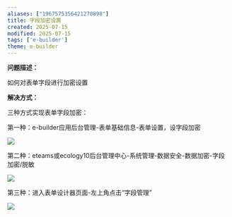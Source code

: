 ```yaml
---
aliases: ["1967575356421270898"]
title: 字段加密设置
created: 2025-07-15
modified: 2025-07-15
tags: ['e-builder']
theme: e-builder
---
```


**问题描述：**

如何对表单字段进行加密设置

**解决方式：**

三种方式实现表单字段加密：

第一种：e-builder应用后台管理-表单基础信息-表单设置，设字段加密

![](b53a7a1f5bd6416170c1345be44c005d.jpg)

第二种：eteams或ecology10后台管理中心-系统管理-数据安全-数据加密-字段加密/脱敏

![](e7f1d2b77d77850e112b23adaa90a61d.jpg)

第三种：进入表单设计器页面-左上角点击“字段管理”

![](59844bd9cec227d50e95052ee6c8b4b9.jpg)